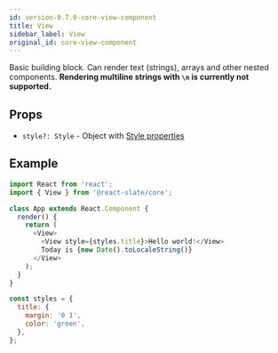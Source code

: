 ```yaml
---
id: version-0.7.0-core-view-component
title: View
sidebar_label: View
original_id: core-view-component
---
```


Basic building block. Can render text (strings), arrays and other nested components.
**Rendering multiline strings with `\n` is currently not supported.**

## Props

- `style?: Style` - Object with [Style properties](./core-style-prop.md)

## Example

```js
import React from 'react';
import { View } from '@react-slate/core';

class App extends React.Component {
  render() {
    return (
      <View>
        <View style={styles.title}>Hello world!</View>
        Today is {new Date().toLocaleString()}
      </View>
    );
  }
}

const styles = {
  title: {
    margin: '0 1',
    color: 'green',
  },
};
```
